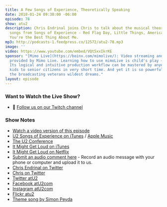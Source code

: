 ```yaml
---
title: A Few Songs of Experience, Theoretically Speaking
date: 2018-01-24 09:30:00 -06:00
episode: 78
show: atu2
description: Chris Endrinal joins Chris to talk about the musical theory behind 4
  songs from Songs of Experience - Red Flag Day, Little Things, American Soul, and
  You're the Best Thing About Me.
mp3: http://podcasts-1.feedpress.co/12572/atu2-78.mp3
image: ''
video: https://www.youtube.com/embed/VQt5xxIkrKE
sponsor: "[Mimo Live](https://boinx.com/mimolive/): Video streaming and production
  provided by Mimo Live. Learning how to use mimoLive is child's play – literally.
  Its logical and intuitive production workflow can be mastered by anyone from school
  kids to senior citizens in very short time. And yet it is so powerful, it also satisfies
  the broadcasting veterans wildest dreams."
layout: episode
---
```


### Want to Watch the Live Show?

* 💙 [Follow us on our Twitch channel](https://www.twitch.tv/goodstuff_fm)

### Show Notes

* [Watch a video version of this episode](https://www.youtube.com/watch?v=VQt5xxIkrKE)
* [U2 Songs of Experience on iTunes](https://geo.itunes.apple.com/us/album/songs-of-experience-deluxe-edition/1300908333?app=itunes&at=10l4Ki) / [Apple Music](https://geo.itunes.apple.com/us/album/songs-of-experience-deluxe-edition/1300908333?mt=1&app=music&itscg=30200&itsct=afftoolset_1&at=10l4Ki)
* [The U2 Conference](http://u2conference.com)
* [It Might Get Loud on iTunes](https://geo.itunes.apple.com/us/movie/it-might-get-loud/id336462914?mt=6&at=10l4Ki)
* [It Might Get Loud on Netflix](https://www.netflix.com/title/70109084)
* [Submit an audio comment here](https://www.dropbox.com/request/GA6MTwhVo618jrGPyDuE) - Record an audio message with your phone or computer and upload it to us.
* [Chris Endrinal on Twitter](https://twitter.com/cjsendrinal)
* [Chris on Twitter](https://twitter.com/iChris)
* [Twitter atU2](https://twitter.com/atu2)
* [Facebook atU2com](https://www.facebook.com/atu2com)
* [Instagram atU2com](https://www.instagram.com/atu2com/)
* [Flickr atu2](https://www.flickr.com/photos/atu2com/)
* [Theme song by Simon Peyda](https://simonpeyda.wordpress.com/2016/04/06/how-to-dismantle-a-sirens-song-the-making-of-a-podcast-theme/)
